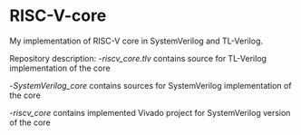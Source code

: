 # RISC-V-core
My implementation of RISC-V core in SystemVerilog and TL-Verilog.

Repository description:
 -*riscv_core.tlv* contains source for TL-Verilog implementation of the core
 
 -*SystemVerilog_core* contains sources for SystemVerilog implementation of the core
 
 -*riscv_core* contains implemented Vivado project for SystemVerilog version of the core
